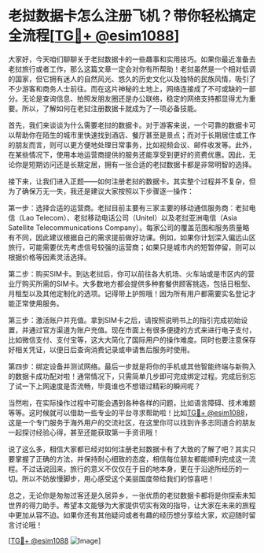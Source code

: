 # 老挝数据卡怎么注册飞机？带你轻松搞定全流程[[TG💪+ @esim1088](https://t.me/s/esim1088)]

大家好，今天咱们聊聊关于老挝数据卡的一些趣事和实用技巧。如果你最近准备去老挝旅行或者工作，那么这篇文章一定会对你有所帮助！老挝虽然是一个相对低调的国家，但它拥有迷人的自然风光、悠久的历史文化以及独特的民族风情，吸引了不少游客和商务人士前往。而在这片神秘的土地上，网络连接成了不可或缺的一部分。无论是查询信息、拍照发朋友圈还是办公联络，稳定的网络支持都显得尤为重要。所以，了解如何在老挝注册数据卡就成为了一项必备技能。

首先，我们来谈谈为什么需要老挝的数据卡。对于游客来说，一个可靠的数据卡可以帮助你在陌生的城市里快速找到酒店、餐厅甚至是景点；而对于长期居住或工作的朋友而言，则可以更方便地处理日常事务，比如视频会议、邮件收发等。此外，在某些情况下，使用本地运营商提供的服务还能享受到更好的资费优惠。因此，无论你是短期访问还是长期定居，拥有一张合适的老挝数据卡都是非常明智的选择。

接下来，让我们进入正题——如何注册老挝的数据卡。其实整个过程并不复杂，但为了确保万无一失，我还是建议大家按照以下步骤逐一操作：

第一步：选择合适的运营商。老挝目前主要有三家主要的移动通信服务商：老挝电信（Lao Telecom）、老挝移动电话公司（Unitel）以及老挝亚洲电信（Asia Satellite Telecommunications Company）。每家公司的覆盖范围和服务质量略有不同，因此建议根据自己的需求提前做好功课。例如，如果你计划深入偏远山区旅行，可能需要优先考虑信号较强的运营商；如果只是城市内的短暂停留，则可以根据价格等因素灵活选择。

第二步：购买SIM卡。到达老挝后，你可以前往各大机场、火车站或是市区内的营业厅购买所需的SIM卡。大多数地方都会提供多种套餐供顾客挑选，包括日租型、月租型以及其他定制化的选项。记得带上护照哦！因为所有用户都需要实名登记才能正常使用服务。

第三步：激活账户并充值。拿到SIM卡之后，请按照说明书上的指引完成初始设置，并通过官方渠道为账户充值。现在市面上有很多便捷的方式来进行电子支付，比如微信支付、支付宝等，这大大简化了国际用户的操作难度。同时也要注意保存好相关凭证，以便日后查询消费记录或申请售后服务时使用。

第四步：绑定设备并测试网络。最后一步就是将你的手机或其他智能终端与新购入的数据卡成功配对啦！通常情况下，只需简单几步即可完成绑定过程。完成后别忘了试一下上网速度是否流畅，毕竟谁也不想错过精彩的瞬间呢？

当然啦，在实际操作过程中可能会遇到各种各样的问题，比如语言障碍、技术难题等等。这时候就可以借助一些专业的平台寻求帮助啦！比如[TG💪+ @esim1088](https://t.me/s/esim1088)，这是一个专门服务于海外用户的交流社区，在这里你可以找到许多志同道合的朋友一起探讨经验心得，甚至还能获取第一手资讯哦！

说了这么多，相信大家都已经对如何注册老挝数据卡有了大致的了解了吧？其实只要掌握了正确的方法，并保持耐心细致的态度，相信每位朋友都能顺利完成这一流程。不过话说回来，旅行的意义不仅仅在于目的地本身，更在于沿途所经历的一切。所以不妨放慢脚步，用心感受这个美丽国度带给我们的惊喜吧！

总之，无论你是匆匆过客还是久居异乡，一张优质的老挝数据卡都将是你探索未知世界的得力助手。希望本文能够为大家提供切实有效的指导，让大家在未来的旅程中更加从容不迫。如果你还有其他疑问或者有趣的经历想分享给大家，欢迎随时留言讨论哦！

[[TG💪+ @esim1088](https://t.me/s/esim1088) ![Image](https://i.postimg.cc/4NQfJmqS/Snipaste-2025-05-13-00-14-12.png)]